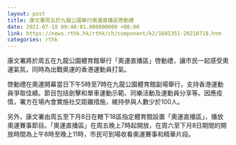 ```yaml
---
layout: post
title: 康文署周五於九龍公園舉行奧運直播區啓動禮
date: 2021-07-18 09:40:01.000000000 +08:00
link: https://news.rthk.hk/rthk/ch/component/k2/1601351-20210718.htm
categories: rthk
---
```


康文署將於周五在九龍公園體育館舉行「奧運直播區」啓動禮，讓市民一起感受奧運氣氛，同時為出戰奧運的香港運動員打氣。

啓動禮在奧運開幕當日下午5時至7時在九龍公園體育館副場舉行，支持香港運動員爭取佳績。節目包括劍擊和單車運動示範、同樂活動及運動員分享等。因應疫情，署方在場內會實施社交距離措施，維持參與人數少於100人。

另外，康文署由周五至下月8日在轄下18區指定體育館設置「奧運直播區」，播放奧運賽事節目。「奧運直播區」在周五晚上7時起開放，在周六至下月8日期間的開放時間為上午8時至晚上11時，市民可到場收看奧運賽事和精華片段。
